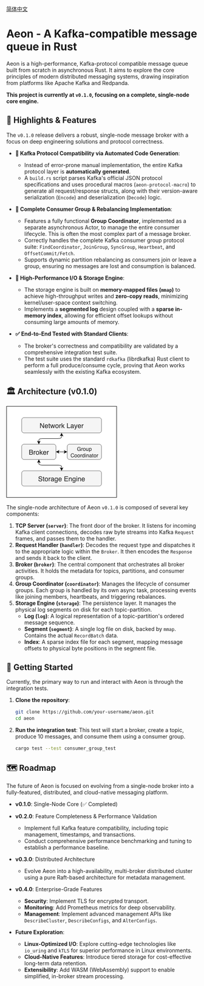 [简体中文](./README_zh-CN.md)

# Aeon - A Kafka-compatible message queue in Rust

Aeon is a high-performance, Kafka-protocol compatible message queue built from scratch in asynchronous Rust. It aims to explore the core principles of modern distributed messaging systems, drawing inspiration from platforms like Apache Kafka and Redpanda.

**This project is currently at `v0.1.0`, focusing on a complete, single-node core engine.**

## 🌟 Highlights & Features

The `v0.1.0` release delivers a robust, single-node message broker with a focus on deep engineering solutions and protocol correctness.

*   **🚀 Kafka Protocol Compatibility via Automated Code Generation**:
    *   Instead of error-prone manual implementation, the entire Kafka protocol layer is **automatically generated**.
    *   A `build.rs` script parses Kafka's official JSON protocol specifications and uses procedural macros (`aeon-protocol-macro`) to generate all request/response structs, along with their version-aware serialization (`Encode`) and deserialization (`Decode`) logic.


*   **🔄 Complete Consumer Group & Rebalancing Implementation**:
    *   Features a fully functional **Group Coordinator**, implemented as a separate asynchronous Actor, to manage the entire consumer lifecycle. This is often the most complex part of a message broker.
    *   Correctly handles the complete Kafka consumer group protocol suite: `FindCoordinator`, `JoinGroup`, `SyncGroup`, `Heartbeat`, and `OffsetCommit/Fetch`.
    *   Supports dynamic partition rebalancing as consumers join or leave a group, ensuring no messages are lost and consumption is balanced.

*   **💾 High-Performance I/O & Storage Engine**:
    *   The storage engine is built on **memory-mapped files (`mmap`)** to achieve high-throughput writes and **zero-copy reads**, minimizing kernel/user-space context switching.
    *   Implements a **segmented log** design coupled with a **sparse in-memory index**, allowing for efficient offset lookups without consuming large amounts of memory.

*   **✅ End-to-End Tested with Standard Clients**:
    *   The broker's correctness and compatibility are validated by a comprehensive integration test suite.
    *   The test suite uses the standard `rdkafka` (librdkafka) Rust client to perform a full produce/consume cycle, proving that Aeon works seamlessly with the existing Kafka ecosystem.

## 🏛️ Architecture (v0.1.0)

![Aeon Architecture](./assets/architecture.png)

The single-node architecture of Aeon `v0.1.0` is composed of several key components:

1.  **TCP Server (`server`)**: The front door of the broker. It listens for incoming Kafka client connections, decodes raw byte streams into Kafka `Request` frames, and passes them to the handler.
2.  **Request Handler (`handler`)**: Decodes the request type and dispatches it to the appropriate logic within the `Broker`. It then encodes the `Response` and sends it back to the client.
3.  **Broker (`broker`)**: The central component that orchestrates all broker activities. It holds the metadata for topics, partitions, and consumer groups.
4.  **Group Coordinator (`coordinator`)**: Manages the lifecycle of consumer groups. Each group is handled by its own async task, processing events like joining members, heartbeats, and triggering rebalances.
5.  **Storage Engine (`storage`)**: The persistence layer. It manages the physical log segments on disk for each topic-partition.
    *   **Log (`log`)**: A logical representation of a topic-partition's ordered message sequence.
    *   **Segment (`segment`)**: A single log file on disk, backed by `mmap`. Contains the actual `RecordBatch` data.
    *   **Index**: A sparse index file for each segment, mapping message offsets to physical byte positions in the segment file.

## 🚀 Getting Started

Currently, the primary way to run and interact with Aeon is through the integration tests.

1.  **Clone the repository**:
    ```bash
    git clone https://github.com/your-username/aeon.git
    cd aeon
    ```

2.  **Run the integration test**:
    This test will start a broker, create a topic, produce 10 messages, and consume them using a consumer group.
    ```bash
    cargo test --test consumer_group_test
    ```

## 🗺️ Roadmap

The future of Aeon is focused on evolving from a single-node broker into a fully-featured, distributed, and cloud-native messaging platform.

*   **v0.1.0**: Single-Node Core (✅ Completed)

*   **v0.2.0**: Feature Completeness & Performance Validation
    *   Implement full Kafka feature compatibility, including topic management, timestamps, and transactions.
    *   Conduct comprehensive performance benchmarking and tuning to establish a performance baseline.

*   **v0.3.0**: Distributed Architecture
    *   Evolve Aeon into a high-availability, multi-broker distributed cluster using a pure Raft-based architecture for metadata management.

*   **v0.4.0**: Enterprise-Grade Features
    *   **Security**: Implement TLS for encrypted transport.
    *   **Monitoring**: Add Prometheus metrics for deep observability.
    *   **Management**: Implement advanced management APIs like `DescribeCluster`, `DescribeConfigs`, and `AlterConfigs`.

*   **Future Exploration**:
    *   **Linux-Optimized I/O**: Explore cutting-edge technologies like `io_uring` and `kTLS` for superior performance in Linux environments.
    *   **Cloud-Native Features**: Introduce tiered storage for cost-effective long-term data retention.
    *   **Extensibility**: Add WASM (WebAssembly) support to enable simplified, in-broker stream processing.
